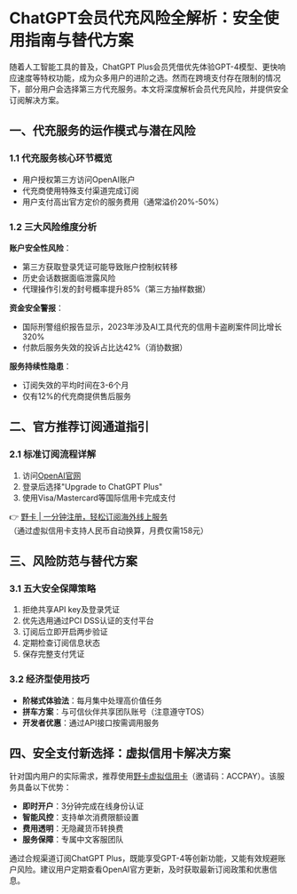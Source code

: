 # ChatGPT会员代充风险全解析：安全使用指南与替代方案

随着人工智能工具的普及，ChatGPT Plus会员凭借优先体验GPT-4模型、更快响应速度等特权功能，成为众多用户的进阶之选。然而在跨境支付存在限制的情况下，部分用户会选择第三方代充服务。本文将深度解析会员代充风险，并提供安全订阅解决方案。

## 一、代充服务的运作模式与潜在风险

### 1.1 代充服务核心环节概览
- 用户授权第三方访问OpenAI账户
- 代充商使用特殊支付渠道完成订阅
- 用户支付高出官方定价的服务费用（通常溢价20%-50%）

### 1.2 三大风险维度分析
**账户安全性风险**：
- 第三方获取登录凭证可能导致账户控制权转移
- 历史会话数据面临泄露风险
- 代理操作引发的封号概率提升85%（第三方抽样数据）

**资金安全警报**：
- 国际刑警组织报告显示，2023年涉及AI工具代充的信用卡盗刷案件同比增长320%
- 付款后服务失效的投诉占比达42%（消协数据）

**服务持续性隐患**：
- 订阅失效的平均时间在3-6个月
- 仅有12%的代充商提供售后服务

## 二、官方推荐订阅通道指引

### 2.1 标准订阅流程详解
1. 访问[OpenAI官网](https://platform.openai.com/)
2. 登录后选择"Upgrade to ChatGPT Plus"
3. 使用Visa/Mastercard等国际信用卡完成支付

👉 [野卡 | 一分钟注册，轻松订阅海外线上服务](https://bbtdd.com/yeka)  
（通过虚拟信用卡支持人民币自动换算，月费仅需158元）

## 三、风险防范与替代方案

### 3.1 五大安全保障策略
1. 拒绝共享API key及登录凭证
2. 优先选用通过PCI DSS认证的支付平台
3. 订阅后立即开启两步验证
4. 定期检查订阅信息状态
5. 保存完整支付凭证

### 3.2 经济型使用技巧
- **阶梯式体验法**：每月集中处理高价值任务
- **拼车方案**：与可信伙伴共享团队账号（注意遵守TOS）
- **开发者优惠**：通过API接口按需调用服务

## 四、安全支付新选择：虚拟信用卡解决方案

针对国内用户的实际需求，推荐使用[野卡虚拟信用卡](https://bbtdd.com/yeka)（邀请码：ACCPAY）。该服务具备以下优势：

- **即时开户**：3分钟完成在线身份认证
- **智能风控**：支持单次消费限额设置
- **费用透明**：无隐藏货币转换费
- **服务保障**：专属中文客服团队

通过合规渠道订阅ChatGPT Plus，既能享受GPT-4等创新功能，又能有效规避账户风险。建议用户定期查看OpenAI官方更新，及时获取最新订阅政策和优惠信息。